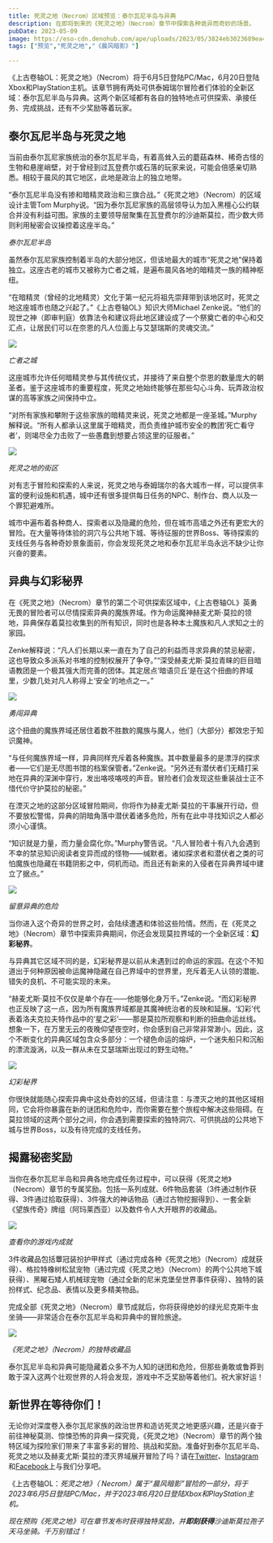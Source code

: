 ```yaml
---
title: 死灵之地（Necrom）区域预览：泰尔瓦尼半岛与异典
description: 在即将到来的《死灵之地》（Necrom）章节中探索各种诡异而奇妙的场景。 
pubDate: 2023-05-09
image: https://eso-cdn.denohub.com/ape/uploads/2023/05/3824eb3023689ea477ac1d9b1db38b9b.jpg
tags: ["预览","死灵之地","《晨风暗影》"]

---
```


《上古卷轴OL：死灵之地》（Necrom）将于6月5日登陆PC/Mac，6月20日登陆Xbox和PlayStation主机。该章节拥有两处可供泰姆瑞尔冒险者们体验的全新区域：泰尔瓦尼半岛与异典。这两个新区域都有各自的独特地点可供探索、承接任务、完成挑战，还有不少奖励等着玩家。 

## 泰尔瓦尼半岛与死灵之地

当前由泰尔瓦尼家族统治的泰尔瓦尼半岛，有着高耸入云的蘑菇森林、稀奇古怪的生物和悬崖峭壁，对于曾经到过瓦登费尔或石落的玩家来说，可能会倍感亲切熟悉。相较于晨风的其它地区，此地是政治上的独立地带。

“泰尔瓦尼半岛没有掺和暗精灵政治和三旗合战。”《死灵之地》（Necrom）的区域设计主管Tom
Murphy说。“因为泰尔瓦尼家族的高层领导认为加入黑檀心公约联合并没有利益可图。家族的主要领导层聚集在瓦登费尔的沙迪斯莫拉，而少数大师则利用秘密会议操控着这座半岛。”

<p class="text-gray-500 text-sm text-center"><i>泰尔瓦尼半岛</i></p>

虽然泰尔瓦尼家族控制着半岛的大部分地区，但该地最大的城市“死灵之地”保持着独立。这座古老的城市又被称为亡者之城，是遍布晨风各地的暗精灵一族的精神枢纽。

“在暗精灵（曾经的北地精灵）文化于第一纪元将祖先崇拜带到该地区时，死灵之地这座城市也随之兴起了。”《上古卷轴OL》知识大师Michael
Zenke说。“他们的现世之神（即审判庭）依靠法令和建议将此地区建设成了一个祭奠亡者的中心和交汇点，让居民们可以在奈恩的凡人位面上与艾瑟瑞斯的灵魂交流。”

![](https://eso-cdn.denohub.com/ape/uploads/2023/05/5278ce4949e28def0dcd8f7f41d83b40.jpg)

<p class="text-gray-500 text-sm text-center"><i>亡者之城</i></p>

这座城市允许任何暗精灵参与其传统仪式，并接待了来自整个奈恩的数量庞大的朝圣者。鉴于这座城市的重要程度，死灵之地始终能够在那些勾心斗角、玩弄政治权谋的高等家族之间保持中立。

“对所有家族和攀附于这些家族的暗精灵来说，死灵之地都是一座圣城。”Murphy解释说。“所有人都承认这里属于暗精灵，而负责维护城市安全的教团‘死亡看守者’，则竭尽全力击败了一些愚蠢到想要占领这里的征服者。”

![](https://eso-cdn.denohub.com/ape/uploads/2023/05/64b169be111cda34f648200cdf7d14fd.jpg)

<p class="text-gray-500 text-sm text-center"><i>死灵之地的街区</i></p>

对有志于冒险和探索的人来说，死灵之地与泰姆瑞尔的各大城市一样，可以提供丰富的便利设施和机遇，城中还有很多提供每日任务的NPC、制作台、商人以及一个罪犯避难所。 

城市中遍布着各种商人、探索者以及隐藏的危险，但在城市高墙之外还有更宏大的冒险。在大量等待体验的洞穴与公共地下城、等待征服的世界Boss、等待探索的支线任务与各种奇妙景象面前，你会发现死灵之地和泰尔瓦尼半岛永远不缺少让你兴奋的要素。

## 异典与幻彩秘界

在《死灵之地》（Necrom）章节的第二个可供探索区域中，《上古卷轴OL》英勇无畏的冒险者可以尽情探索异典的魔族界域。作为命运魔神赫麦尤斯·莫拉的领地，异典保存着莫拉收集到的所有知识，同时也是各种本土魔族和凡人求知之士的家园。 

Zenke解释说：“凡人们长期以来一直在为了自己的利益而寻求异典的禁忌秘密，这也导致众多派系对书堆的控制权展开了争夺。”“深受赫麦尤斯·莫拉青睐的巨目暗语教团是一个极其强大而完善的团体。其定居点‘暗语贝丘’是在这个扭曲的界域里，少数几处对凡人称得上‘安全’的地点之一。”

![](https://eso-cdn.denohub.com/ape/uploads/2023/05/e54f038d030611a71d59d30758ecd5a5.jpg)

<p class="text-gray-500 text-sm text-center"><i>勇闯异典</i></p>

这个扭曲的魔族界域还居住着数不胜数的魔族与魔人，他们（大部分）都效忠于知识魔神。

“与任何魔族界域一样，异典同样充斥着各种魔族。其中数量最多的是漂浮的探求者——它们是无尽图书馆的档案保管者。”Zenke说。“另外还有潜伏者们无精打采地在异典的深渊中穿行，发出咯吱咯吱的声音。冒险者们会发现这些重装战士正不惜代价守护莫拉的秘密。”

在湮灭之地的这部分区域冒险期间，你将作为赫麦尤斯·莫拉的干事展开行动，但不要放松警惕，异典的阴暗角落中潜伏着诸多危险，所有在此中寻找知识之人都必须小心谨慎。  

“知识就是力量，而力量会腐化你。”Murphy警告说。“凡人冒险者十有八九会遇到不幸的禁忌知识阅读者变异而成的怪物——缄默者。诸如探求者和潜伏者之类的可怕魔族也隐藏在书籍阴影之中，伺机而动。而且还有新来的入侵者在异典界域中建立了据点。”

![](https://eso-cdn.denohub.com/ape/uploads/2023/05/4177a84f6f647afa95176ee2d77f6b25.jpg)

<p class="text-gray-500 text-sm text-center"><i>留意异典的危险</i></p>

当你进入这个奇异的世界之时，会陆续遭遇和体验这些险情。然而，在《死灵之地》（Necrom）章节中探索异典期间，你还会发现莫拉界域的一个全新区域：**幻彩秘界**。

与异典其它区域不同的是，幻彩秘界是以前从未遇到过的命运的家园。在这个不知道出于何种原因被命运魔神隐藏在自己界域中的世界里，充斥着无人认领的潜能、错失的良机、不可能实现的未来。

“赫麦尤斯·莫拉不仅仅是单个存在——他能够化身万千。”Zenke说。“而幻彩秘界也正反映了这一点，因为所有魔族界域都是其魔神统治者的反映和延展。‘幻彩’代表着洛夫克拉夫特作品中的‘星之彩’——那是莫拉所观察和判断的扭曲命运丝线。想象一下，在万里无云的夜晚仰望夜空时，你会感到自己非常非常渺小。因此，这个不断变化的异典区域包含众多部分：一个褪色命运的熔炉，一个迷失船只和沉船的漂流漩涡，以及一群从未在艾瑟瑞斯出现过的野生动物。”

![](https://eso-cdn.denohub.com/ape/uploads/2023/05/86d0b5b504d4aea425797a6fbb2bf6ed.jpg)

_幻彩秘界_

你很快就能随心探索异典中这处奇妙的区域，但请注意：与湮灭之地的其他区域相同，它会将你暴露在新的谜团和危险中，而你需要在整个旅程中解决这些阻碍。在莫拉领域的这两个部分之间，你会遇到需要探索的独特洞穴、可供挑战的公共地下城与世界Boss，以及有待完成的支线任务。

## 揭露秘密奖励

当你在泰尔瓦尼半岛和异典各地完成任务过程中，可以获得《死灵之地》（Necrom）章节的专属奖励。包括一系列成就、6件物品套装（3件通过制作获得、3件通过拾取获得）、3件强大的神话物品（通过古物挖掘得到）、一套全新《望族传奇》牌组（阿玛莱西亚）以及数件令人大开眼界的收藏品。

![](https://eso-cdn.denohub.com/ape/uploads/2023/05/c96ca995809f209ee45ec88dce279e94.jpg)

<p class="text-gray-500 text-sm text-center"><i>查看你的游戏内成就</i></p>

3件收藏品包括蕈冠装扮护甲样式（通过完成各种《死灵之地》（Necrom）成就获得）、格拉特橡树松鼠宠物（通过完成《死灵之地》（Necrom）的两个公共地下城获得）、黑矅石矮人机械球宠物（通过全新的尼米克堡垒世界事件获得）、独特的装扮样式、纪念品、表情以及更多精美物品。

完成全部《死灵之地》（Necrom）章节成就后，你将获得绝妙的绿光尼克斯牛虫坐骑——非常适合在泰尔瓦尼半岛和异典中的冒险旅途。

![](https://eso-cdn.denohub.com/ape/uploads/2023/05/94f8c14979e1f3d40c10f1f6a1888553.jpg)

<p class="text-gray-500 text-sm text-center"><i>《死灵之地》（Necrom）的独特收藏品</i></p>

泰尔瓦尼半岛和异典可能隐藏着众多不为人知的谜团和危险，但那些勇敢或鲁莽到敢于深入这两个壮观世界的人将会发现，游戏中不乏奖励等着他们。祝大家好运！

## 新世界在等待你们！

无论你对深度卷入泰尔瓦尼家族的政治世界和造访死灵之地更感兴趣，还是兴奋于前往神秘莫测、惊悚恐怖的异典一探究竟，《死灵之地》（Necrom）章节的两个独特区域为探险家们带来了丰富多彩的冒险、挑战和奖励。准备好到泰尔瓦尼半岛、死灵之地以及赫麦尤斯·莫拉的湮灭界域展开冒险了吗？请在[Twitter](https://twitter.com/TESOnline)、[Instagram](https://www.instagram.com/elderscrollsonline/)和[Facebook](https://www.facebook.com/ElderScrollsOnline)上与我们分享吧。

《上古卷轴OL：_死灵之地》（_
_Necrom）属于“晨风暗影”冒险的一部分，将于2023年6月5日登陆PC/Mac，并于2023年6月20日登陆Xbox和PlayStation主机。_

_现在预购《死灵之地》可在章节发布时获得独特奖励，并**即刻获得**沙迪斯莫拉孢子天马坐骑。千万别错过！_
